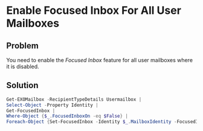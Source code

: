 # Enable Focused Inbox For All User Mailboxes

## Problem

You need to enable the _Focused Inbox_ feature for all user mailboxes where it is disabled.

## Solution

```powershell
Get-EXOMailbox -RecipientTypeDetails Usermailbox |
Select-Object -Property Identity |
Get-FocusedInbox |
Where-Object {$_.FocusedInboxOn -eq $False} |
Foreach-Object {Set-FocusedInbox -Identity $_.MailboxIdentity -FocusedInboxOn $True}
```
